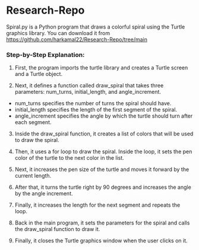 # Research-Repo
 Spiral.py is a Python program that draws a colorful spiral using the Turtle graphics library. 
 You can download it from https://github.com/harkamal22/Research-Repo/tree/main

### Step-by-Step Explanation:

1. First, the program imports the turtle library and creates a Turtle screen and a Turtle object. 


2. Next, it defines a function called draw_spiral that takes three parameters: num_turns, initial_length, and angle_increment. 
 - num_turns specifies the number of turns the spiral should have. 
 - initial_length specifies the length of the first segment of the spiral. 
 - angle_increment specifies the angle by which the turtle should turn after each segment.


3. Inside the draw_spiral function, it creates a list of colors that will be used to draw the spiral. 


4. Then, it uses a for loop to draw the spiral. Inside the loop, it sets the pen color of the turtle to the next color in the list. 


5. Next, it increases the pen size of the turtle and moves it forward by the current length. 


6. After that, it turns the turtle right by 90 degrees and increases the angle by the angle increment. 


7. Finally, it increases the length for the next segment and repeats the loop. 


8. Back in the main program, it sets the parameters for the spiral and calls the draw_spiral function to draw it. 


9. Finally, it closes the Turtle graphics window when the user clicks on it.
